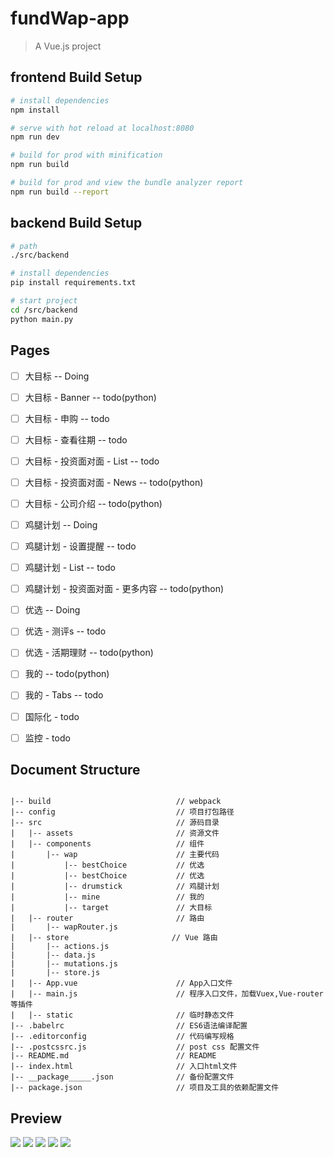 # fundWap-app

> A Vue.js project

## frontend Build Setup

``` bash
# install dependencies
npm install

# serve with hot reload at localhost:8080
npm run dev

# build for prod with minification
npm run build

# build for prod and view the bundle analyzer report
npm run build --report
```

## backend Build Setup
```bash
# path
./src/backend

# install dependencies
pip install requirements.txt

# start project
cd /src/backend
python main.py

```

## Pages
- [ ] 大目标 -- Doing
- [ ] 大目标 - Banner -- todo(python)
- [ ] 大目标 - 申购 -- todo
- [ ] 大目标 - 查看往期 -- todo
- [ ] 大目标 - 投资面对面 - List -- todo
- [ ] 大目标 - 投资面对面 - News -- todo(python)
- [ ] 大目标 - 公司介绍 -- todo(python)

- [ ] 鸡腿计划 -- Doing
- [ ] 鸡腿计划 - 设置提醒 -- todo
- [ ] 鸡腿计划 - List -- todo
- [ ] 鸡腿计划 - 投资面对面 - 更多内容 -- todo(python)

- [ ] 优选 -- Doing
- [ ] 优选 - 测评s -- todo
- [ ] 优选 - 活期理财 -- todo(python)

- [ ] 我的 -- todo(python)
- [ ] 我的 - Tabs -- todo

- [ ] 国际化 - todo

- [ ] 监控 - todo

## Document Structure ##
```

|-- build                            // webpack
|-- config                           // 项目打包路径
|-- src                              // 源码目录
|   |-- assets                       // 资源文件
|   |-- components                   // 组件
|       |-- wap                      // 主要代码
|           |-- bestChoice           // 优选
|           |-- bestChoice           // 优选
|           |-- drumstick            // 鸡腿计划
|           |-- mine                 // 我的
|           |-- target               // 大目标
|   |-- router                       // 路由
|       |-- wapRouter.js
|   |-- store                       // Vue 路由
|       |-- actions.js
|       |-- data.js
|       |-- mutations.js
|       |-- store.js
|   |-- App.vue                      // App入口文件
|   |-- main.js                      // 程序入口文件，加载Vuex,Vue-router等插件
|   |-- static                       // 临时静态文件
|-- .babelrc                         // ES6语法编译配置
|-- .editorconfig                    // 代码编写规格
|-- .postcssrc.js                    // post css 配置文件
|-- README.md                        // README
|-- index.html                       // 入口html文件
|-- __package_____.json              // 备份配置文件
|-- package.json                     // 项目及工具的依赖配置文件

```

## Preview

![](https://github.com/carreymu/fundWap/raw/master/static/p1.png)
![](https://github.com/carreymu/fundWap/raw/master/static/p3.1.png)
![](https://github.com/carreymu/fundWap/raw/master/static/p2.png)
![](https://github.com/carreymu/fundWap/raw/master/static/p3.png)
![](https://github.com/carreymu/fundWap/raw/master/static/p4.png)

